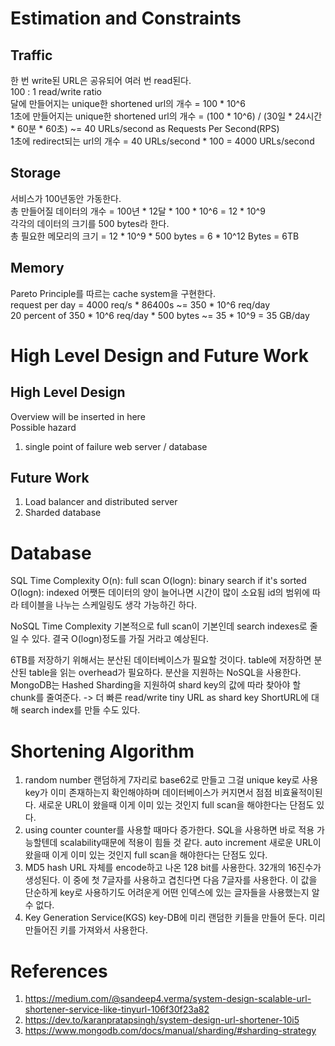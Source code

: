 # Estimation and Constraints
## Traffic
한 번 write된 URL은 공유되어 여러 번 read된다.<br>
100 : 1 read/write ratio<br>
달에 만들어지는 unique한 shortened url의 개수 = 100 * 10^6<br>
1초에 만들어지는 unique한 shortened url의 개수 = (100 * 10^6) / (30일 * 24시간 * 60분 * 60초) ~= 40 URLs/second as Requests Per Second(RPS)<br>
1초에 redirect되는 url의 개수 = 40 URLs/second * 100 = 4000 URLs/second<br>

## Storage
서비스가 100년동안 가동한다.<br>
총 만들어질 데이터의 개수 = 100년 * 12달 * 100 * 10^6 = 12 * 10^9<br>
각각의 데이터의 크기를 500 bytes라 한다.<br>
총 필요한 메모리의 크기 = 12 * 10^9 * 500 bytes = 6 * 10^12 Bytes = 6TB<br>

## Memory
Pareto Principle를 따르는 cache system을 구현한다.<br>
request per day = 4000 req/s * 86400s ~= 350 * 10^6 req/day<br>
20 percent of 350 * 10^6 req/day * 500 bytes ~= 35 * 10^9 = 35 GB/day<br>

# High Level Design and Future Work
## High Level Design
Overview will be inserted in here<br>
Possible hazard
1. single point of failure web server / database

## Future Work
1. Load balancer and distributed server
2. Sharded database

# Database
SQL Time Complexity
O(n): full scan
O(logn): binary search if it's sorted
O(logn): indexed
어쨋든 데이터의 양이 늘어나면 시간이 많이 소요됨
id의 범위에 따라 테이블을 나누는 스케일링도 생각 가능하긴 하다.

NoSQL Time Complexity
기본적으로 full scan이 기본인데 search indexes로 줄일 수 있다.
결국 O(logn)정도를 가질 거라고 예상된다.

6TB를 저장하기 위해서는 분산된 데이터베이스가 필요할 것이다.
table에 저장하면 분산된 table을 읽는 overhead가 필요하다.
분산을 지원하는 NoSQL을 사용한다.
MongoDB는 Hashed Sharding을 지원하여 shard key의 값에 따라 찾아야 할 chunk를 줄여준다. -> 더 빠른 read/write
tiny URL as shard key
ShortURL에 대해 search index를 만들 수도 있다.


# Shortening Algorithm
1. random number
    랜덤하게 7자리로 base62로 만들고 그걸 unique key로 사용
    key가 이미 존재하는지 확인해야하며 데이터베이스가 커지면서 점점 비효율적이된다.
    새로운 URL이 왔을때 이게 이미 있는 것인지 full scan을 해야한다는 단점도 있다.
2. using counter
    counter를 사용할 때마다 증가한다.
    SQL을 사용하면 바로 적용 가능할텐데 scalability때문에 적용이 힘들 것 같다. auto increment
    새로운 URL이 왔을때 이게 이미 있는 것인지 full scan을 해야한다는 단점도 있다.
3. MD5 hash
    URL 자체를 encode하고 나온 128 bit를 사용한다.
    32개의 16진수가 생성된다.
    이 중에 첫 7글자를 사용하고 겹친다면 다음 7글자를 사용한다.
    이 값을 단순하게 key로 사용하기도 어려운게 어떤 인덱스에 있는 글자들을 사용했는지 알 수 없다.
4. Key Generation Service(KGS)
    key-DB에 미리 랜덤한 키들을 만들어 둔다.
    미리 만들어진 키를 가져와서 사용한다.
    




# References
1. https://medium.com/@sandeep4.verma/system-design-scalable-url-shortener-service-like-tinyurl-106f30f23a82
2. https://dev.to/karanpratapsingh/system-design-url-shortener-10i5
3. https://www.mongodb.com/docs/manual/sharding/#sharding-strategy